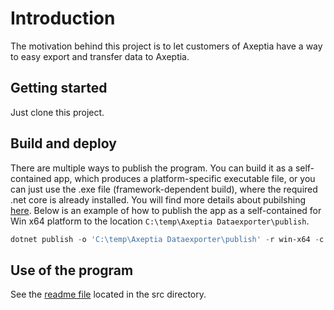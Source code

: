 # Introduction

The motivation behind this project is to let customers of Axeptia have a way to easy export and transfer data to Axeptia.

## Getting started

Just clone this project.

## Build and deploy

There are multiple ways to publish the program. You can build it as a self-contained app, which produces a platform-specific executable file, or you can just use the .exe file (framework-dependent build), where the required .net core is already installed.
You will find more details about pubilshing [here](https://docs.microsoft.com/en-us/dotnet/core/deploying/).
Below is an example of how to publish the app as a self-contained for Win x64 platform to the location `C:\temp\Axeptia Dataexporter\publish`.

```powershell
dotnet publish -o 'C:\temp\Axeptia Dataexporter\publish' -r win-x64 -c Release /p:PublishSingleFile=true /p:PublishTrimmed=true
```

## Use of the program

See the [readme file](src/AxeptiaExporter.Console/Readme.md) located in the src directory.
